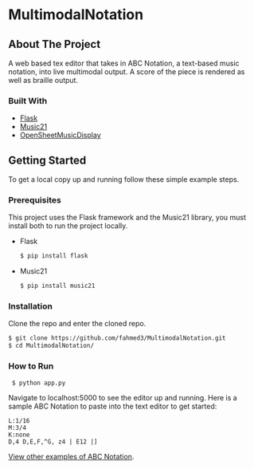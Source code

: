 # MultimodalNotation
<!-- ABOUT THE PROJECT -->
## About The Project
A web based tex editor that takes in ABC Notation, a text-based music notation, into live multimodal output. A score of the piece is rendered as well as braille output.

### Built With
* [Flask](https://flask.palletsprojects.com/en/1.1.x/)
* [Music21](http://web.mit.edu/music21/)
* [OpenSheetMusicDisplay](https://opensheetmusicdisplay.org/)

<!-- GETTING STARTED -->
## Getting Started
To get a local copy up and running follow these simple example steps.

### Prerequisites

This project uses the Flask framework and the Music21 library, you must install both to run the project locally.
* Flask
  ```sh
  $ pip install flask
  ```
* Music21
  ```sh
  $ pip install music21
  ```
  
### Installation

Clone the repo and enter the cloned repo.
   ```sh
   $ git clone https://github.com/fahmed3/MultimodalNotation.git
   $ cd MultimodalNotation/
   ```
### How to Run
  ```sh
   $ python app.py
   ```
Navigate to localhost:5000 to see the editor up and running. Here is a sample ABC Notation to paste into the text editor to get started:
  ```
  L:1/16
  M:3/4
  K:none
  D,4 D,E,F,^G, z4 | E12 |]
  ```
[View other examples of ABC Notation](http://abcnotation.com/examples).

